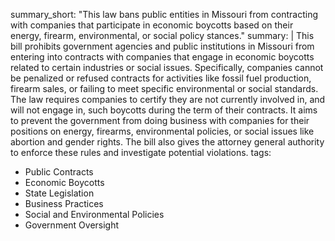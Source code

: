 summary_short: "This law bans public entities in Missouri from contracting with companies that participate in economic boycotts based on their energy, firearm, environmental, or social policy stances."
summary: |
  This bill prohibits government agencies and public institutions in Missouri from entering into contracts with companies that engage in economic boycotts related to certain industries or social issues. Specifically, companies cannot be penalized or refused contracts for activities like fossil fuel production, firearm sales, or failing to meet specific environmental or social standards. The law requires companies to certify they are not currently involved in, and will not engage in, such boycotts during the term of their contracts. It aims to prevent the government from doing business with companies for their positions on energy, firearms, environmental policies, or social issues like abortion and gender rights. The bill also gives the attorney general authority to enforce these rules and investigate potential violations.
tags:
  - Public Contracts
  - Economic Boycotts
  - State Legislation
  - Business Practices
  - Social and Environmental Policies
  - Government Oversight
